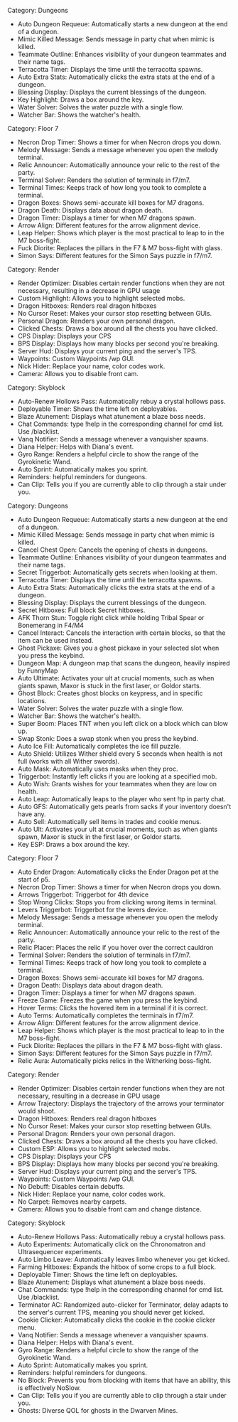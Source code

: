 Category: Dungeons
- Auto Dungeon Requeue: Automatically starts a new dungeon at the end of a dungeon.
- Mimic Killed Message: Sends message in party chat when mimic is killed.
- Teammate Outline: Enhances visibility of your dungeon teammates and their name tags.
- Terracotta Timer: Displays the time until the terracotta spawns.
- Auto Extra Stats: Automatically clicks the extra stats at the end of a dungeon.
- Blessing Display: Displays the current blessings of the dungeon.
- Key Highlight: Draws a box around the key.
- Water Solver: Solves the water puzzle with a single flow.
- Watcher Bar: Shows the watcher's health.

Category: Floor 7
- Necron Drop Timer: Shows a timer for when Necron drops you down.
- Melody Message: Sends a message whenever you open the melody terminal.
- Relic Announcer: Automatically announce your relic to the rest of the party.
- Terminal Solver: Renders the solution of terminals in f7/m7.
- Terminal Times: Keeps track of how long you took to complete a terminal.
- Dragon Boxes: Shows semi-accurate kill boxes for M7 dragons.
- Dragon Death: Displays data about dragon death.
- Dragon Timer: Displays a timer for when M7 dragons spawn.
- Arrow Align: Different features for the arrow alignment device.
- Leap Helper: Shows which player is the most practical to leap to in the M7 boss-fight.
- Fuck Diorite: Replaces the pillars in the F7 & M7 boss-fight with glass.
- Simon Says: Different features for the Simon Says puzzle in f7/m7.

Category: Render
- Render Optimizer: Disables certain render functions when they are not necessary, resulting in a decrease in GPU usage
- Custom Highlight: Allows you to highlight selected mobs.
- Dragon Hitboxes: Renders real dragon hitboxes
- No Cursor Reset: Makes your cursor stop resetting between GUIs.
- Personal Dragon: Renders your own personal dragon.
- Clicked Chests: Draws a box around all the chests you have clicked.
- CPS Display: Displays your CPS
- BPS Display: Displays how many blocks per second you're breaking.
- Server Hud: Displays your current ping and the server's TPS.
- Waypoints: Custom Waypoints /wp GUI.
- Nick Hider: Replace your name, color codes work.
- Camera: Allows you to disable front cam.

Category: Skyblock
- Auto-Renew Hollows Pass: Automatically rebuy a crystal hollows pass.
- Deployable Timer: Shows the time left on deployables.
- Blaze Atunement: Displays what atunement a blaze boss needs.
- Chat Commands: type !help in the corresponding channel for cmd list. Use /blacklist.
- Vanq Notifier: Sends a message whenever a vanquisher spawns.
- Diana Helper: Helps with Diana's event.
- Gyro Range: Renders a helpful circle to show the range of the Gyrokinetic Wand.
- Auto Sprint: Automatically makes you sprint.
- Reminders: helpful reminders for dungeons.
- Can Clip: Tells you if you are currently able to clip through a stair under you.

Category: Dungeons
- Auto Dungeon Requeue: Automatically starts a new dungeon at the end of a dungeon.
- Mimic Killed Message: Sends message in party chat when mimic is killed.
- Cancel Chest Open: Cancels the opening of chests in dungeons.
- Teammate Outline: Enhances visibility of your dungeon teammates and their name tags.
- Secret Triggerbot: Automatically gets secrets when looking at them.
- Terracotta Timer: Displays the time until the terracotta spawns.
- Auto Extra Stats: Automatically clicks the extra stats at the end of a dungeon.
- Blessing Display: Displays the current blessings of the dungeon.
- Secret Hitboxes: Full block Secret hitboxes.
- AFK Thorn Stun: Toggle right click while holding Tribal Spear or Bonemerang in F4/M4
- Cancel Interact: Cancels the interaction with certain blocks, so that the item can be used instead.
- Ghost Pickaxe: Gives you a ghost pickaxe in your selected slot when you press the keybind.
- Dungeon Map: A dungeon map that scans the dungeon, heavily inspired by FunnyMap
- Auto Ultimate: Activates your ult at crucial moments, such as when giants spawn, Maxor is stuck in the first laser, or Goldor starts.
- Ghost Block: Creates ghost blocks on keypress, and in specific locations.
- Water Solver: Solves the water puzzle with a single flow.
- Watcher Bar: Shows the watcher's health.
- Super Boom: Places TNT when you left click on a block which can blow up.
- Swap Stonk: Does a swap stonk when you press the keybind.
- Auto Ice Fill: Automatically completes the ice fill puzzle.
- Auto Shield: Utilizes Wither shield every 5 seconds when health is not full (works with all Wither swords).
- Auto Mask: Automatically uses masks when they proc.
- Triggerbot: Instantly left clicks if you are looking at a specified mob.
- Auto Wish: Grants wishes for your teammates when they are low on health.
- Auto Leap: Automatically leaps to the player who sent !tp in party chat.
- Auto GFS: Automatically gets pearls from sacks if your inventory doesn't have any.
- Auto Sell: Automatically sell items in trades and cookie menus.
- Auto Ult: Activates your ult at crucial moments, such as when giants spawn, Maxor is stuck in the first laser, or Goldor starts.
- Key ESP: Draws a box around the key.

Category: Floor 7
- Auto Ender Dragon: Automatically clicks the Ender Dragon pet at the start of p5.
- Necron Drop Timer: Shows a timer for when Necron drops you down.
- Arrows Triggerbot: Triggerbot for 4th device
- Stop Wrong Clicks: Stops you from clicking wrong items in terminal.
- Levers Triggerbot: Triggerbot for the levers device.
- Melody Message: Sends a message whenever you open the melody terminal.
- Relic Announcer: Automatically announce your relic to the rest of the party.
- Relic Placer: Places the relic if you hover over the correct cauldron
- Terminal Solver: Renders the solution of terminals in f7/m7.
- Terminal Times: Keeps track of how long you took to complete a terminal.
- Dragon Boxes: Shows semi-accurate kill boxes for M7 dragons.
- Dragon Death: Displays data about dragon death.
- Dragon Timer: Displays a timer for when M7 dragons spawn.
- Freeze Game: Freezes the game when you press the keybind.
- Hover Terms: Clicks the hovered item in a terminal if it is correct.
- Auto Terms: Automatically completes the terminals in f7/m7.
- Arrow Align: Different features for the arrow alignment device.
- Leap Helper: Shows which player is the most practical to leap to in the M7 boss-fight.
- Fuck Diorite: Replaces the pillars in the F7 & M7 boss-fight with glass.
- Simon Says: Different features for the Simon Says puzzle in f7/m7.
- Relic Aura: Automatically picks relics in the Witherking boss-fight.

Category: Render
- Render Optimizer: Disables certain render functions when they are not necessary, resulting in a decrease in GPU usage
- Arrow Trajectory: Displays the trajectory of the arrows your terminator would shoot.
- Dragon Hitboxes: Renders real dragon hitboxes
- No Cursor Reset: Makes your cursor stop resetting between GUIs.
- Personal Dragon: Renders your own personal dragon.
- Clicked Chests: Draws a box around all the chests you have clicked.
- Custom ESP: Allows you to highlight selected mobs.
- CPS Display: Displays your CPS
- BPS Display: Displays how many blocks per second you're breaking.
- Server Hud: Displays your current ping and the server's TPS.
- Waypoints: Custom Waypoints /wp GUI.
- No Debuff: Disables certain debuffs.
- Nick Hider: Replace your name, color codes work.
- No Carpet: Removes nearby carpets.
- Camera: Allows you to disable front cam and change distance.

Category: Skyblock
- Auto-Renew Hollows Pass: Automatically rebuy a crystal hollows pass.
- Auto Experiments: Automatically click on the Chronomatron and Ultrasequencer experiments.
- Auto Limbo Leave: Automatically leaves limbo whenever you get kicked.
- Farming Hitboxes: Expands the hitbox of some crops to a full block.
- Deployable Timer: Shows the time left on deployables.
- Blaze Atunement: Displays what atunement a blaze boss needs.
- Chat Commands: type !help in the corresponding channel for cmd list. Use /blacklist.
- Terminator AC: Randomized auto-clicker for Terminator, delay adapts to the server's current TPS, meaning you should never get kicked.
- Cookie Clicker: Automatically clicks the cookie in the cookie clicker menu.
- Vanq Notifier: Sends a message whenever a vanquisher spawns.
- Diana Helper: Helps with Diana's event.
- Gyro Range: Renders a helpful circle to show the range of the Gyrokinetic Wand.
- Auto Sprint: Automatically makes you sprint.
- Reminders: helpful reminders for dungeons.
- No Block: Prevents you from blocking with items that have an ability, this is effectively NoSlow.
- Can Clip: Tells you if you are currently able to clip through a stair under you.
- Ghosts: Diverse QOL for ghosts in the Dwarven Mines.
